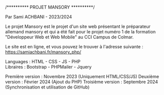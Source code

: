 /********** PROJET MANSORY **********/

Par Sami ACHBANI - 2023/2024

Le projet Mansory est le projet d'un site web présentant le préparateur allemand mansory et qui a été fait pour le projet numéro 1 de la formation "Développeur Web et Web Mobile" au CCI Campus de Colmar.  

Le site est en ligne, et vous pouvez le trouver à l'adresse suivante :  
https://samiachbani.fr/mansory_php/

Languages : HTML - CSS - JS - PHP  
Libraires : Bootstrap - PHPMailer - Jquery

Première version : Novembre 2023 (Uniquement HTML/CSS/JS)
Deuxième version : Février 2024  (Ajout du PHP)
Troisième version : Septembre 2024 (Synchronisation et utilisation de GitHub)